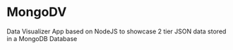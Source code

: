 MongoDV
=======

Data Visualizer App based on NodeJS to showcase 2 tier JSON data stored in a MongoDB Database
